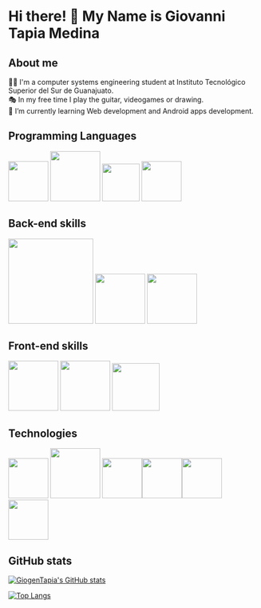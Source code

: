 # Hi there! 👋 My Name is Giovanni Tapia Medina

## About me

🐱‍💻 I'm a computer systems engineering student at Instituto Tecnológico Superior del Sur de Guanajuato.<br>
🎭 In my free time I play the guitar, videogames or drawing.<br>
🌱 I’m currently learning Web development and Android apps development.<br>


## Programming Languages
<img src="https://i.pinimg.com/originals/5d/08/78/5d087850e740fc8f6fd767d121c28a58.png" width="80px"/> <img src="https://freevectorlogo.net/wp-content/uploads/2013/03/java-eps-vector-logo-400x400.png" width="100px"/> 
<img src="https://upload.wikimedia.org/wikipedia/commons/thumb/2/27/PHP-logo.svg/1200px-PHP-logo.svg.png" width="75px"/>
<img src="https://iconape.com/wp-content/files/fh/110909/png/typescript.png" width="80px"/>

## Back-end skills

<img src="https://download.logo.wine/logo/MySQL/MySQL-Logo.wine.png" width="170px"/> <img src="https://upload.wikimedia.org/wikipedia/commons/thumb/2/29/Postgresql_elephant.svg/1200px-Postgresql_elephant.svg.png" width="100px"/>
<img src="https://brandslogos.com/wp-content/uploads/thumbs/microsoft-sql-server-logo-vector.svg" width="100px"/>

## Front-end skills

<img src="https://cdn.pixabay.com/photo/2017/08/05/11/16/logo-2582748_1280.png" width="100px"/> <img src="https://cdn.pixabay.com/photo/2017/08/05/11/16/logo-2582747_1280.png" width="100px"/> <img src="https://upload.wikimedia.org/wikipedia/commons/thumb/b/b2/Bootstrap_logo.svg/1024px-Bootstrap_logo.svg.png" width="95px"/>

## Technologies


<img src="https://git-scm.com/images/logos/downloads/Git-Icon-1788C.png" width="80px"/> <img
src="https://logodownload.org/wp-content/uploads/2015/05/android-logo-3-2.png" width="100px"/> <img src="https://upload.wikimedia.org/wikipedia/commons/thumb/a/a3/.NET_Logo.svg/456px-.NET_Logo.svg.png" width="80px"/><img src="https://upload.wikimedia.org/wikipedia/commons/thumb/c/cf/Adobe_Photoshop_Express_logo.svg/1200px-Adobe_Photoshop_Express_logo.svg.png" width="80px"/><img src="http://www.dannypid.com/wp-content/uploads/2020/06/unity-icon-png-3.png" width="80px"/>
<img src="http://assets.stickpng.com/images/5847ea22cef1014c0b5e4833.png" width="80px"/>




## GitHub stats

[![GiogenTapia's GitHub stats](https://github-readme-stats.vercel.app/api?username=GiogenTapia&theme=tokyonight)](https://github.com/GiogenTapia/github-readme-stats)

[![Top Langs](https://github-readme-stats.vercel.app/api/top-langs/?username=GiogenTapia&layout=compact)](https://github.com/GiogenTapia/github-readme-stats)


